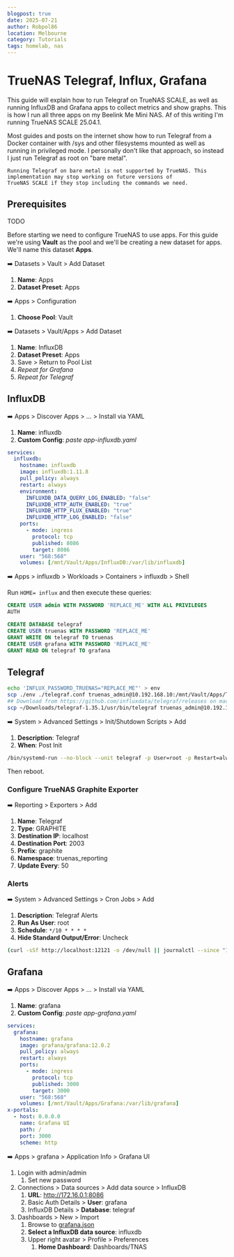 ```yaml
---
blogpost: true
date: 2025-07-21
author: Robpol86
location: Melbourne
category: Tutorials
tags: homelab, nas
---
```


# TrueNAS Telegraf, Influx, Grafana

This guide will explain how to run Telegraf on TrueNAS SCALE, as well as running InfluxDB and Grafana apps to collect metrics
and show graphs. This is how I run all three apps on my Beelink Me Mini NAS. Af of this writing I'm running TrueNAS SCALE
25.04.1.

Most guides and posts on the internet show how to run Telegraf from a Docker container with /sys and other filesystems
mounted as well as running in privileged mode. I personally don't like that approach, so instead I just run Telegraf as root
on "bare metal".

```{warning}
Running Telegraf on bare metal is not supported by TrueNAS. This implementation may stop working on future versions of
TrueNAS SCALE if they stop including the commands we need.
```

## Prerequisites

TODO

Before starting we need to configure TrueNAS to use apps. For this guide we're using **Vault** as the pool and we'll be
creating a new dataset for apps. We'll name this dataset **Apps**.

➡️ Datasets > Vault > Add Dataset

1. **Name**: Apps
1. **Dataset Preset**: Apps

➡️ Apps > Configuration

1. **Choose Pool**: Vault

➡️ Datasets > Vault/Apps > Add Dataset

1. **Name**: InfluxDB
1. **Dataset Preset**: Apps
1. Save > Return to Pool List
1. *Repeat for Grafana*
1. *Repeat for Telegraf*

## InfluxDB

➡️ Apps > Discover Apps > ... > Install via YAML

1. **Name**: influxdb
1. **Custom Config**: *paste app-influxdb.yaml*

```yaml
services:
  influxdb:
    hostname: influxdb
    image: influxdb:1.11.8
    pull_policy: always
    restart: always
    environment:
      INFLUXDB_DATA_QUERY_LOG_ENABLED: "false"
      INFLUXDB_HTTP_AUTH_ENABLED: "true"
      INFLUXDB_HTTP_FLUX_ENABLED: "true"
      INFLUXDB_HTTP_LOG_ENABLED: "false"
    ports:
      - mode: ingress
        protocol: tcp
        published: 8086
        target: 8086
    user: "568:568"
    volumes: [/mnt/Vault/Apps/InfluxDB:/var/lib/influxdb]
```

➡️ Apps > influxdb > Workloads > Containers > influxdb > Shell

Run `HOME= influx` and then execute these queries:

```sql
CREATE USER admin WITH PASSWORD 'REPLACE_ME' WITH ALL PRIVILEGES
AUTH

CREATE DATABASE telegraf
CREATE USER truenas WITH PASSWORD 'REPLACE_ME'
GRANT WRITE ON telegraf TO truenas
CREATE USER grafana WITH PASSWORD 'REPLACE_ME'
GRANT READ ON telegraf TO grafana
```

## Telegraf

```bash
echo 'INFLUX_PASSWORD_TRUENAS="REPLACE_ME"' > env
scp ./env ./telegraf.conf truenas_admin@10.192.168.10:/mnt/Vault/Apps/Telegraf/
## Download from https://github.com/influxdata/telegraf/releases on macOS, then:
scp ~/Downloads/telegraf-1.35.1/usr/bin/telegraf truenas_admin@10.192.168.10:/mnt/Vault/Apps/Telegraf/
```

➡️ System > Advanced Settings > Init/Shutdown Scripts > Add

1. **Description**: Telegraf
1. **When**: Post Init

```bash
/bin/systemd-run --no-block --unit telegraf -p User=root -p Restart=always -p RestartSec=30 -p EnvironmentFile=/mnt/Vault/Apps/Telegraf/env /mnt/Vault/Apps/Telegraf/telegraf --config /mnt/Vault/Apps/Telegraf/telegraf.conf
```

Then reboot.

### Configure TrueNAS Graphite Exporter

➡️ Reporting > Exporters > Add

1. **Name**: Telegraf
1. **Type**: GRAPHITE
1. **Destination IP**: localhost
1. **Destination Port**: 2003
1. **Prefix**: graphite
1. **Namespace**: truenas_reporting
1. **Update Every**: 50

### Alerts

➡️ System > Advanced Settings > Cron Jobs > Add

1. **Description**: Telegraf Alerts
1. **Run As User**: root
1. **Schedule**: `*/10 * * * *`
1. **Hide Standard Output/Error**: Uncheck

```bash
(curl -sSf http://localhost:12121 -o /dev/null || journalctl --since "1 minute ago" -u telegraf)
```

## Grafana


➡️ Apps > Discover Apps > ... > Install via YAML

1. **Name**: grafana
1. **Custom Config**: *paste app-grafana.yaml*

```yaml
services:
  grafana:
    hostname: grafana
    image: grafana/grafana:12.0.2
    pull_policy: always
    restart: always
    ports:
      - mode: ingress
        protocol: tcp
        published: 3000
        target: 3000
    user: "568:568"
    volumes: [/mnt/Vault/Apps/Grafana:/var/lib/grafana]
x-portals:
  - host: 0.0.0.0
    name: Grafana UI
    path: /
    port: 3000
    scheme: http
```

➡️ Apps > grafana > Application Info > Grafana UI

1. Login with admin/admin
    1. Set new password
1. Connections > Data sources > Add data source > InfluxDB
    1. **URL**: http://172.16.0.1:8086
    1. Basic Auth Details > **User**: grafana
    1. InfluxDB Details > **Database**: telegraf
1. Dashboards > New > Import
    1. Browse to [grafana.json](/_static/grafana.json)
    1. **Select a InfluxDB data source**: influxdb
    1. Upper right avatar > Profile > Preferences
        1. **Home Dashboard**: Dashboards/TNAS
